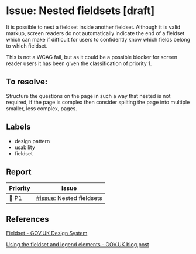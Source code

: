 # Issue: Nested fieldsets [draft]
 
It is possible to nest a fieldset inside another fieldset. Although it is valid markup, screen readers do not automatically indicate the end of a fieldset which can make if difficult for users to confidently know which fields belong to which fieldset.

This is not a WCAG fail, but as it could be a possible blocker for screen reader users it has been given the classification of priority 1.

## To resolve:

Structure the questions on the page in such a way that nested is not required, if the page is complex then consider spilting the page into multiple smaller, less complex, pages.

## Labels

* design pattern
* usability
* fieldset

## Report

| Priority | Issue |
| -------- | ----- | 
| 🔴 P1     | [#issue](): Nested fieldsets |

## References

[Fieldset - GOV.UK Design System](https://design-system.service.gov.uk/components/fieldset/)

[Using the fieldset and legend elements - GOV.UK blog post](https://accessibility.blog.gov.uk/2016/07/22/using-the-fieldset-and-legend-elements/)
